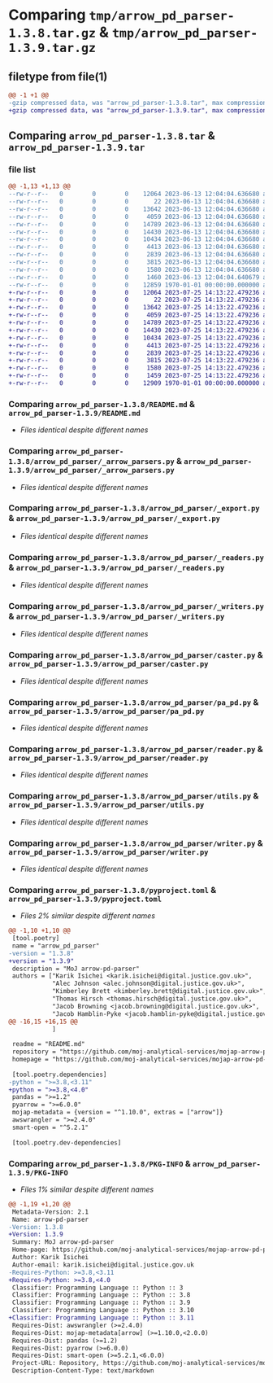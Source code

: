 # Comparing `tmp/arrow_pd_parser-1.3.8.tar.gz` & `tmp/arrow_pd_parser-1.3.9.tar.gz`

## filetype from file(1)

```diff
@@ -1 +1 @@
-gzip compressed data, was "arrow_pd_parser-1.3.8.tar", max compression
+gzip compressed data, was "arrow_pd_parser-1.3.9.tar", max compression
```

## Comparing `arrow_pd_parser-1.3.8.tar` & `arrow_pd_parser-1.3.9.tar`

### file list

```diff
@@ -1,13 +1,13 @@
--rw-r--r--   0        0        0    12064 2023-06-13 12:04:04.636680 arrow_pd_parser-1.3.8/README.md
--rw-r--r--   0        0        0       22 2023-06-13 12:04:04.636680 arrow_pd_parser-1.3.8/arrow_pd_parser/__init__.py
--rw-r--r--   0        0        0    13642 2023-06-13 12:04:04.636680 arrow_pd_parser-1.3.8/arrow_pd_parser/_arrow_parsers.py
--rw-r--r--   0        0        0     4059 2023-06-13 12:04:04.636680 arrow_pd_parser-1.3.8/arrow_pd_parser/_export.py
--rw-r--r--   0        0        0    14789 2023-06-13 12:04:04.636680 arrow_pd_parser-1.3.8/arrow_pd_parser/_readers.py
--rw-r--r--   0        0        0    14430 2023-06-13 12:04:04.636680 arrow_pd_parser-1.3.8/arrow_pd_parser/_writers.py
--rw-r--r--   0        0        0    10434 2023-06-13 12:04:04.636680 arrow_pd_parser-1.3.8/arrow_pd_parser/caster.py
--rw-r--r--   0        0        0     4413 2023-06-13 12:04:04.636680 arrow_pd_parser-1.3.8/arrow_pd_parser/pa_pd.py
--rw-r--r--   0        0        0     2839 2023-06-13 12:04:04.636680 arrow_pd_parser-1.3.8/arrow_pd_parser/reader.py
--rw-r--r--   0        0        0     3815 2023-06-13 12:04:04.636680 arrow_pd_parser-1.3.8/arrow_pd_parser/utils.py
--rw-r--r--   0        0        0     1580 2023-06-13 12:04:04.636680 arrow_pd_parser-1.3.8/arrow_pd_parser/writer.py
--rw-r--r--   0        0        0     1460 2023-06-13 12:04:04.640679 arrow_pd_parser-1.3.8/pyproject.toml
--rw-r--r--   0        0        0    12859 1970-01-01 00:00:00.000000 arrow_pd_parser-1.3.8/PKG-INFO
+-rw-r--r--   0        0        0    12064 2023-07-25 14:13:22.479236 arrow_pd_parser-1.3.9/README.md
+-rw-r--r--   0        0        0       22 2023-07-25 14:13:22.479236 arrow_pd_parser-1.3.9/arrow_pd_parser/__init__.py
+-rw-r--r--   0        0        0    13642 2023-07-25 14:13:22.479236 arrow_pd_parser-1.3.9/arrow_pd_parser/_arrow_parsers.py
+-rw-r--r--   0        0        0     4059 2023-07-25 14:13:22.479236 arrow_pd_parser-1.3.9/arrow_pd_parser/_export.py
+-rw-r--r--   0        0        0    14789 2023-07-25 14:13:22.479236 arrow_pd_parser-1.3.9/arrow_pd_parser/_readers.py
+-rw-r--r--   0        0        0    14430 2023-07-25 14:13:22.479236 arrow_pd_parser-1.3.9/arrow_pd_parser/_writers.py
+-rw-r--r--   0        0        0    10434 2023-07-25 14:13:22.479236 arrow_pd_parser-1.3.9/arrow_pd_parser/caster.py
+-rw-r--r--   0        0        0     4413 2023-07-25 14:13:22.479236 arrow_pd_parser-1.3.9/arrow_pd_parser/pa_pd.py
+-rw-r--r--   0        0        0     2839 2023-07-25 14:13:22.479236 arrow_pd_parser-1.3.9/arrow_pd_parser/reader.py
+-rw-r--r--   0        0        0     3815 2023-07-25 14:13:22.479236 arrow_pd_parser-1.3.9/arrow_pd_parser/utils.py
+-rw-r--r--   0        0        0     1580 2023-07-25 14:13:22.479236 arrow_pd_parser-1.3.9/arrow_pd_parser/writer.py
+-rw-r--r--   0        0        0     1459 2023-07-25 14:13:22.479236 arrow_pd_parser-1.3.9/pyproject.toml
+-rw-r--r--   0        0        0    12909 1970-01-01 00:00:00.000000 arrow_pd_parser-1.3.9/PKG-INFO
```

### Comparing `arrow_pd_parser-1.3.8/README.md` & `arrow_pd_parser-1.3.9/README.md`

 * *Files identical despite different names*

### Comparing `arrow_pd_parser-1.3.8/arrow_pd_parser/_arrow_parsers.py` & `arrow_pd_parser-1.3.9/arrow_pd_parser/_arrow_parsers.py`

 * *Files identical despite different names*

### Comparing `arrow_pd_parser-1.3.8/arrow_pd_parser/_export.py` & `arrow_pd_parser-1.3.9/arrow_pd_parser/_export.py`

 * *Files identical despite different names*

### Comparing `arrow_pd_parser-1.3.8/arrow_pd_parser/_readers.py` & `arrow_pd_parser-1.3.9/arrow_pd_parser/_readers.py`

 * *Files identical despite different names*

### Comparing `arrow_pd_parser-1.3.8/arrow_pd_parser/_writers.py` & `arrow_pd_parser-1.3.9/arrow_pd_parser/_writers.py`

 * *Files identical despite different names*

### Comparing `arrow_pd_parser-1.3.8/arrow_pd_parser/caster.py` & `arrow_pd_parser-1.3.9/arrow_pd_parser/caster.py`

 * *Files identical despite different names*

### Comparing `arrow_pd_parser-1.3.8/arrow_pd_parser/pa_pd.py` & `arrow_pd_parser-1.3.9/arrow_pd_parser/pa_pd.py`

 * *Files identical despite different names*

### Comparing `arrow_pd_parser-1.3.8/arrow_pd_parser/reader.py` & `arrow_pd_parser-1.3.9/arrow_pd_parser/reader.py`

 * *Files identical despite different names*

### Comparing `arrow_pd_parser-1.3.8/arrow_pd_parser/utils.py` & `arrow_pd_parser-1.3.9/arrow_pd_parser/utils.py`

 * *Files identical despite different names*

### Comparing `arrow_pd_parser-1.3.8/arrow_pd_parser/writer.py` & `arrow_pd_parser-1.3.9/arrow_pd_parser/writer.py`

 * *Files identical despite different names*

### Comparing `arrow_pd_parser-1.3.8/pyproject.toml` & `arrow_pd_parser-1.3.9/pyproject.toml`

 * *Files 2% similar despite different names*

```diff
@@ -1,10 +1,10 @@
 [tool.poetry]
 name = "arrow_pd_parser"
-version = "1.3.8"
+version = "1.3.9"
 description = "MoJ arrow-pd-parser"
 authors = ["Karik Isichei <karik.isichei@digital.justice.gov.uk>",
            "Alec Johnson <alec.johnson@digital.justice.gov.uk>",
            "Kimberley Brett <kimberley.brett@digital.justice.gov.uk>",
            "Thomas Hirsch <thomas.hirsch@digital.justice.gov.uk>",
            "Jacob Browning <jacob.browning@digital.justice.gov.uk>",
            "Jacob Hamblin-Pyke <jacob.hamblin-pyke@digital.justice.gov.uk>",
@@ -16,15 +16,15 @@
            ]
 
 readme = "README.md"
 repository = "https://github.com/moj-analytical-services/mojap-arrow-pd-parser"
 homepage = "https://github.com/moj-analytical-services/mojap-arrow-pd-parser"
 
 [tool.poetry.dependencies]
-python = ">=3.8,<3.11"
+python = ">=3.8,<4.0"
 pandas = ">=1.2"
 pyarrow = ">=6.0.0"
 mojap-metadata = {version = "^1.10.0", extras = ["arrow"]}
 awswrangler = ">=2.4.0"
 smart-open = "^5.2.1"
 
 [tool.poetry.dev-dependencies]
```

### Comparing `arrow_pd_parser-1.3.8/PKG-INFO` & `arrow_pd_parser-1.3.9/PKG-INFO`

 * *Files 1% similar despite different names*

```diff
@@ -1,19 +1,20 @@
 Metadata-Version: 2.1
 Name: arrow-pd-parser
-Version: 1.3.8
+Version: 1.3.9
 Summary: MoJ arrow-pd-parser
 Home-page: https://github.com/moj-analytical-services/mojap-arrow-pd-parser
 Author: Karik Isichei
 Author-email: karik.isichei@digital.justice.gov.uk
-Requires-Python: >=3.8,<3.11
+Requires-Python: >=3.8,<4.0
 Classifier: Programming Language :: Python :: 3
 Classifier: Programming Language :: Python :: 3.8
 Classifier: Programming Language :: Python :: 3.9
 Classifier: Programming Language :: Python :: 3.10
+Classifier: Programming Language :: Python :: 3.11
 Requires-Dist: awswrangler (>=2.4.0)
 Requires-Dist: mojap-metadata[arrow] (>=1.10.0,<2.0.0)
 Requires-Dist: pandas (>=1.2)
 Requires-Dist: pyarrow (>=6.0.0)
 Requires-Dist: smart-open (>=5.2.1,<6.0.0)
 Project-URL: Repository, https://github.com/moj-analytical-services/mojap-arrow-pd-parser
 Description-Content-Type: text/markdown
```

